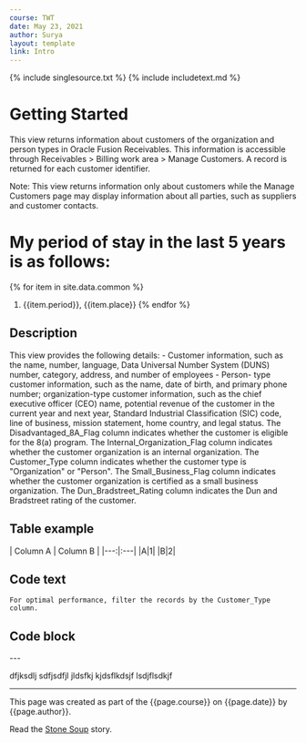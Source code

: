 ```yaml
---
course: TWT
date: May 23, 2021
author: Surya
layout: template
link: Intro
---
```


{% include singlesource.txt %}
{% include includetext.md %}
<h1>Getting Started</h1>

<p>This view returns information about customers of the organization and person types in Oracle Fusion Receivables. This information is accessible through Receivables > Billing work area > Manage Customers. A record is returned for each customer identifier.</p>

<p class="note">Note: This view returns information only about customers while the Manage Customers page may display information about all parties, such as suppliers and customer contacts.</p>

<h1>My period of stay in the last 5 years is as follows:</h1>

{% for item in site.data.common %}
1. {{item.period}}, {{item.place}}
{% endfor %}



<h2>Description</h2>

<p>This view provides the following details:
- Customer information, such as the name, number, language, Data Universal Number System (DUNS) number, category, address, and number of employees
- Person- type customer information, such as the name, date of birth, and primary phone number; organization-type customer information, such as the chief executive officer (CEO) name, potential revenue of the customer in the current year and next year, Standard Industrial Classification (SIC) code, line of business, mission statement, home country, and legal status. The Disadvantaged_8A_Flag column indicates whether the customer is eligible for the 8(a) program. The Internal_Organization_Flag column indicates whether the customer organization is an internal organization. The Customer_Type column indicates whether the customer type is "Organization" or "Person". The Small_Business_Flag column indicates whether the customer organization is certified as a small business organization. The Dun_Bradstreet_Rating column indicates the Dun and Bradstreet rating of the customer.</p>

<h2>Table example</h2>
| Column A | Column B |
|---:|:---|
|A|1|
|B|2|

<h2>Code text</h2>

`For optimal performance, filter the records by the Customer_Type column.`

<h2>Code block</h2>
---

dfjksdlj sdfjsdfjl jldsfkj
kjdsflkdsjf lsdjflsdkjf

---

This page was created as part of the {{page.course}} on {{page.date}} by {{page.author}}.

Read the [Stone Soup]({{page.link}}) story.
